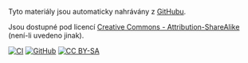 Tyto materiály jsou automaticky nahrávány z
[GitHubu](https://github.com/3DprintFIT/BI-3DT).

Jsou dostupné pod licencí [Creative Commons -
Attribution-ShareAlike](http://creativecommons.org/licenses/by-sa/4.0/)
(není-li uvedeno jinak).

[![CI](https://api.travis-ci.org/3DprintFIT/BI-3DT.png?branch=master)](https://travis-ci.org/3DprintFIT/BI-3DT)
[![GitHub](https://assets-cdn.github.com/images/modules/logos_page/GitHub-Logo.png?100)](https://github.com/3DprintFIT/BI-3DT)
[![CC BY-SA](https://mirrors.creativecommons.org/presskit/buttons/88x31/png/by-sa.png?100)](http://creativecommons.org/licenses/by-sa/4.0/)


